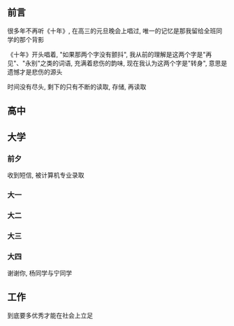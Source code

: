 <!--
 * @Description: 
 * @Version: 1.0
 * @Author: DaLao
 * @Email: dalao@xxx.com
 * @Date: 2022-03-23 23:06:06
 * @LastEditors: DaLao
 * @LastEditTime: 2022-09-04 03:40:43
-->

## 前言


很多年不再听《十年》, 在高三的元旦晚会上唱过, 唯一的记忆是那我留给全班同学的那个背影

《十年》开头唱着, "如果那两个字没有颤抖", 我从前的理解是这两个字是"再见"、"永别"之类的词语, 充满着悲伤的韵味, 现在我认为这两个字是"转身", 意思是遗憾才是悲伤的源头

时间没有尽头, 剩下的只有不断的读取, 存储, 再读取


## 高中


## 大学


### 前夕


收到短信, 被计算机专业录取


### 大一


### 大二


### 大三


### 大四

谢谢你, 杨同学与宁同学



## 工作


到底要多优秀才能在社会上立足